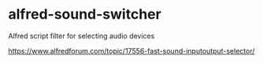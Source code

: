 # alfred-sound-switcher
Alfred script filter for selecting audio devices

https://www.alfredforum.com/topic/17556-fast-sound-inputoutput-selector/
